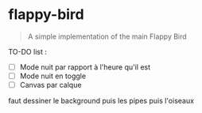 # flappy-bird

> A simple implementation of the main Flappy Bird

TO-DO list :
- [ ] Mode nuit par rapport à l'heure qu'il est
- [ ] Mode nuit en toggle
- [ ] Canvas par calque

faut dessiner le background puis les pipes puis l'oiseaux